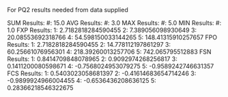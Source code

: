 For PQ2
results needed from data supplied

SUM Results:
#:	15.0
AVG Results:
#:	3.0
MAX Results:
#:	5.0
MIN Results:
#:	1.0
FXP Results:
1:	2.7182818284590455
2:	7.389056098930649
3:	20.08553692318766
4:	54.598150033144265
5:	148.41315910257657
FPO Results:
1:	2.7182818284590455
2:	14.778112197861297
3:	60.25661076956301
4:	218.39260013257706
5:	742.065795512883
FSN Results:
1:	0.8414709848078965
2:	0.9092974268256817
3:	0.1411200080598671
4:	-0.7568024953079275
5:	-0.9589242746631357
FCS Results:
1:	0.5403023058681397
2:	-0.41614683654714246
3:	-0.9899924966004455
4:	-0.6536436208636125
5:	0.28366218546322675
